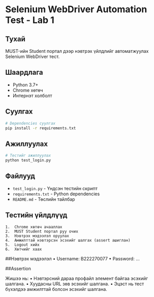# Selenium WebDriver Automation Test - Lab 1

## Тухай
MUST-ийн Student портал дээр нэвтрэх үйлдлийг автоматжуулах Selenium WebDriver тест.

## Шаардлага
- Python 3.7+
- Chrome хөтөч
- Интернэт холболт

## Суулгах
```bash
# Dependencies суулгах
pip install -r requirements.txt
```

## Ажиллуулах
```bash
# Тестийг ажиллуулах
python test_login.py
```

## Файлууд
- `test_login.py` - Үндсэн тестийн скрипт
- `requirements.txt` - Python dependencies
- `README.md` - Төслийн тайлбар

## Тестийн үйлдлүүд

	1.	Chrome хөтөч ачааллах
	2.	MUST Student портал руу очих
	3.	Нэвтрэх мэдээлэл оруулах
	4.	Амжилттай нэвтэрсэн эсэхийг шалгах (assert ашиглан)
	5.	Logout хийх
	6.	Хөтчийг хаах

##Нэвтрэх мэдээлэл
	•	Username: B222270077
	•	Password: ...

##Assertion

Жишээ нь:
	•	Нэвтэрсний дараа профайл элемент байгаа эсэхийг шалгана.
	•	Хуудасны URL зөв эсэхийг шалгана.
	•	Эцэст нь тест бүхэлдээ амжилттай болсон эсэхийг шалгана.